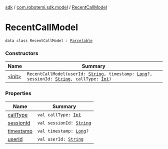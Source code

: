 [sdk](../../index.md) / [com.robotemi.sdk.model](../index.md) / [RecentCallModel](./index.md)

# RecentCallModel

`data class RecentCallModel : `[`Parcelable`](https://developer.android.com/reference/android/os/Parcelable.html)

### Constructors

| Name | Summary |
|---|---|
| [&lt;init&gt;](-init-.md) | `RecentCallModel(userId: `[`String`](https://kotlinlang.org/api/latest/jvm/stdlib/kotlin/-string/index.html)`, timestamp: `[`Long`](https://kotlinlang.org/api/latest/jvm/stdlib/kotlin/-long/index.html)`?, sessionId: `[`String`](https://kotlinlang.org/api/latest/jvm/stdlib/kotlin/-string/index.html)`, callType: `[`Int`](https://kotlinlang.org/api/latest/jvm/stdlib/kotlin/-int/index.html)`)` |

### Properties

| Name | Summary |
|---|---|
| [callType](call-type.md) | `val callType: `[`Int`](https://kotlinlang.org/api/latest/jvm/stdlib/kotlin/-int/index.html) |
| [sessionId](session-id.md) | `val sessionId: `[`String`](https://kotlinlang.org/api/latest/jvm/stdlib/kotlin/-string/index.html) |
| [timestamp](timestamp.md) | `val timestamp: `[`Long`](https://kotlinlang.org/api/latest/jvm/stdlib/kotlin/-long/index.html)`?` |
| [userId](user-id.md) | `val userId: `[`String`](https://kotlinlang.org/api/latest/jvm/stdlib/kotlin/-string/index.html) |
